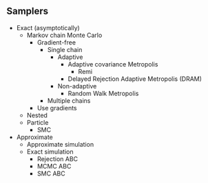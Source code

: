## Samplers

* Exact (asymptotically)
  * Markov chain Monte Carlo
    * Gradient-free
      * Single chain
        * Adaptive
          * Adaptive covariance Metropolis
            * Remi
          * Delayed Rejection Adaptive Metropolis (DRAM)
        * Non-adaptive
          * Random Walk Metropolis
      * Multiple chains
    * Use gradients
  * Nested
  * Particle
    * SMC
* Approximate
  * Approximate simulation
  * Exact simulation
    * Rejection ABC
    * MCMC ABC
    * SMC ABC